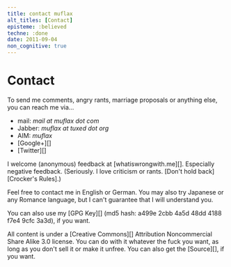 ```yaml
---
title: contact muflax
alt_titles: [Contact]
episteme: :believed
techne: :done
date: 2011-09-04
non_cognitive: true
---
```


Contact
=======

To send me comments, angry rants, marriage proposals or anything else, you can reach me via...

- mail: *mail at muflax dot com*
- Jabber: *muflax at tuxed dot org*
- AIM: *muflax*
- [Google+][]
- [Twitter][]

I welcome (anonymous) feedback at [whatiswrongwith.me][]. Especially negative feedback. (Seriously. I love criticism or rants. [Don't hold back][Crocker's Rules].)

Feel free to contact me in English or German. You may also try Japanese or any Romance language, but I can't guarantee that I will understand you.

You can also use my [GPG Key][] (md5 hash: a499e 2cbb 4a5d 48dd 4188 f7e4 9cfc 3a3d), if you want.

All content is under a [Creative Commons][] Attribution Noncommercial Share Alike 3.0 license. You can do with it whatever the fuck you want, as long as you don't sell it or make it unfree. You can also get the [Source][], if you want.
